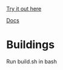 [Try it out here](https://joeedh.github.io/webgl-app-framework/index.html)

[Docs](https://joeedh.github.io/webgl-app-framework/docs/index.html)

# Buildings

Run build.sh in bash
